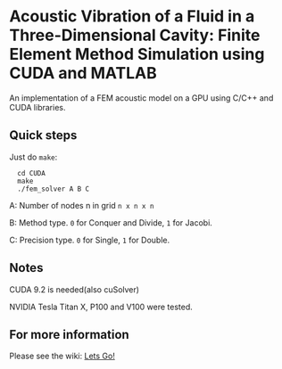 # Acoustic Vibration of a Fluid in a Three-Dimensional Cavity: Finite Element Method Simulation using CUDA and MATLAB

An implementation of a FEM acoustic model on a GPU using C/C++ and CUDA libraries.

## Quick steps
Just do `make`:

```
  cd CUDA
  make
  ./fem_solver A B C
 ```
 
 A: Number of nodes n in grid `n x n x n`
 
 B: Method type. `0` for Conquer and Divide, `1` for Jacobi. 
 
 C: Precision type. `0` for Single, `1` for Double. 

## Notes
CUDA 9.2 is needed(also cuSolver)

NVIDIA Tesla Titan X, P100 and V100 were tested.


## For more information
Please see the wiki: [Lets Go!](https://github.com/jnfran92/fem-cuda-solver/wiki)

